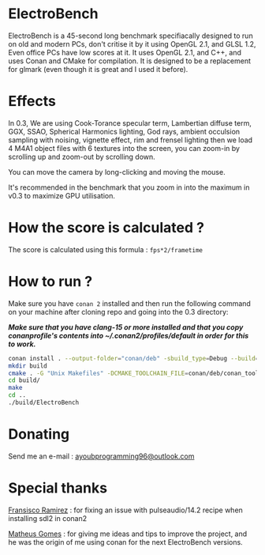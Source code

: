 # ElectroBench
ElectroBench is a 45-second long benchmark specifiacally designed to run on old and modern PCs, don't critise it by it using OpenGL 2.1, and GLSL 1.2, Even office PCs have low scores at it.
It uses OpenGL 2.1, and C++, and uses Conan and CMake for compilation. It is designed to be a replacement for glmark (even though it is great and I used it before).

# Effects

In 0.3, We are using Cook-Torance specular term, Lambertian diffuse term, GGX, SSAO, Spherical Harmonics lighting, God rays, ambient occulsion sampling with noising, vignette effect, rim and frensel lighting then we load 4 M4A1 object files with 6 textures into the screen, you can zoom-in by scrolling up and zoom-out by scrolling down.

You can move the camera by long-clicking and moving the mouse.

It's recommended in the benchmark that you zoom in into the maximum in v0.3 to maximize GPU utilisation.

# How the score is calculated ?
The score is calculated using this formula : ```fps*2/frametime``` 

# How to run ?

Make sure you have `conan 2` installed and then run the following
command on your machine after cloning repo and going into the 0.3 directory:

***Make sure that you have clang-15 or more installed and that you copy conanprofile's contents into ~/.conan2/profiles/default in order for this to work.***

```sh
conan install . --output-folder="conan/deb" -sbuild_type=Debug --build=missing -pr conanprofile
mkdir build 
cmake . -G "Unix Makefiles" -DCMAKE_TOOLCHAIN_FILE=conan/deb/conan_toolchain.cmake -DCMAKE_POLICY_DEFAULT_CMP0091=NEW -DCMAKE_BUILD_TYPE=Debug -B build/
cd build/
make
cd ..
./build/ElectroBench
```

# Donating

Send me an e-mail : ayoubprogramming96@outlook.com

# Special thanks

[Fransisco Ramirez](https://github.com/franramirez688) : for fixing an issue with pulseaudio/14.2 recipe when installing sdl2 in conan2

[Matheus Gomes](https://github.com/matheusgomes28) : for giving me ideas and tips to improve the project, and he was the origin of me using conan for the next ElectroBench versions.
